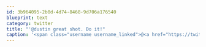 ```yaml
---
id: 3b964095-2b0d-4d74-8468-9d706a176540
blueprint: text
category: twitter
title: "'@dustin great shot. Do it!"
caption: '<span class="username username_linked">@<a href="https://twitter.com/dustin" title="dustin senos">dustin</a></span> great shot. Do it!'
---
```

